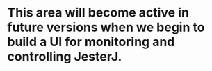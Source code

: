 <h1>This area will become active in future versions when we begin to build a UI for monitoring and controlling JesterJ. 
</h1>
